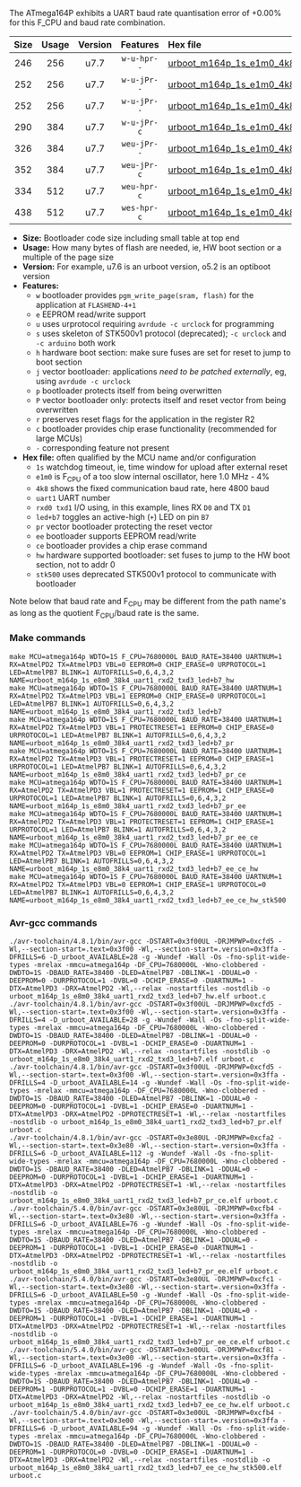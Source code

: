 The ATmega164P exhibits a UART baud rate quantisation error of +0.00% for this F_CPU and baud rate combination.

|Size|Usage|Version|Features|Hex file|
|:-:|:-:|:-:|:-:|:--|
|246|256|u7.7|`w-u-hpr--`|[urboot_m164p_1s_e1m0_4k8_uart1_rxd2_txd3_led+b7_hw.hex](https://raw.githubusercontent.com/stefanrueger/urboot.hex/main/mcus/atmega164p/watchdog_1_s/internal_oscillator-4%25/%2B1m000000_hz/%2B%2B%2B4k8_baud/uart1_rxd2_txd3/led%2Bb7/urboot_m164p_1s_e1m0_4k8_uart1_rxd2_txd3_led%2Bb7_hw.hex)|
|252|256|u7.7|`w-u-jPr--`|[urboot_m164p_1s_e1m0_4k8_uart1_rxd2_txd3_led+b7.hex](https://raw.githubusercontent.com/stefanrueger/urboot.hex/main/mcus/atmega164p/watchdog_1_s/internal_oscillator-4%25/%2B1m000000_hz/%2B%2B%2B4k8_baud/uart1_rxd2_txd3/led%2Bb7/urboot_m164p_1s_e1m0_4k8_uart1_rxd2_txd3_led%2Bb7.hex)|
|252|256|u7.7|`w-u-jPr--`|[urboot_m164p_1s_e1m0_4k8_uart1_rxd2_txd3_led+b7_pr.hex](https://raw.githubusercontent.com/stefanrueger/urboot.hex/main/mcus/atmega164p/watchdog_1_s/internal_oscillator-4%25/%2B1m000000_hz/%2B%2B%2B4k8_baud/uart1_rxd2_txd3/led%2Bb7/urboot_m164p_1s_e1m0_4k8_uart1_rxd2_txd3_led%2Bb7_pr.hex)|
|290|384|u7.7|`w-u-jPr-c`|[urboot_m164p_1s_e1m0_4k8_uart1_rxd2_txd3_led+b7_pr_ce.hex](https://raw.githubusercontent.com/stefanrueger/urboot.hex/main/mcus/atmega164p/watchdog_1_s/internal_oscillator-4%25/%2B1m000000_hz/%2B%2B%2B4k8_baud/uart1_rxd2_txd3/led%2Bb7/urboot_m164p_1s_e1m0_4k8_uart1_rxd2_txd3_led%2Bb7_pr_ce.hex)|
|326|384|u7.7|`weu-jPr--`|[urboot_m164p_1s_e1m0_4k8_uart1_rxd2_txd3_led+b7_pr_ee.hex](https://raw.githubusercontent.com/stefanrueger/urboot.hex/main/mcus/atmega164p/watchdog_1_s/internal_oscillator-4%25/%2B1m000000_hz/%2B%2B%2B4k8_baud/uart1_rxd2_txd3/led%2Bb7/urboot_m164p_1s_e1m0_4k8_uart1_rxd2_txd3_led%2Bb7_pr_ee.hex)|
|352|384|u7.7|`weu-jPr-c`|[urboot_m164p_1s_e1m0_4k8_uart1_rxd2_txd3_led+b7_pr_ee_ce.hex](https://raw.githubusercontent.com/stefanrueger/urboot.hex/main/mcus/atmega164p/watchdog_1_s/internal_oscillator-4%25/%2B1m000000_hz/%2B%2B%2B4k8_baud/uart1_rxd2_txd3/led%2Bb7/urboot_m164p_1s_e1m0_4k8_uart1_rxd2_txd3_led%2Bb7_pr_ee_ce.hex)|
|334|512|u7.7|`weu-hpr-c`|[urboot_m164p_1s_e1m0_4k8_uart1_rxd2_txd3_led+b7_ee_ce_hw.hex](https://raw.githubusercontent.com/stefanrueger/urboot.hex/main/mcus/atmega164p/watchdog_1_s/internal_oscillator-4%25/%2B1m000000_hz/%2B%2B%2B4k8_baud/uart1_rxd2_txd3/led%2Bb7/urboot_m164p_1s_e1m0_4k8_uart1_rxd2_txd3_led%2Bb7_ee_ce_hw.hex)|
|438|512|u7.7|`wes-hpr-c`|[urboot_m164p_1s_e1m0_4k8_uart1_rxd2_txd3_led+b7_ee_ce_hw_stk500.hex](https://raw.githubusercontent.com/stefanrueger/urboot.hex/main/mcus/atmega164p/watchdog_1_s/internal_oscillator-4%25/%2B1m000000_hz/%2B%2B%2B4k8_baud/uart1_rxd2_txd3/led%2Bb7/urboot_m164p_1s_e1m0_4k8_uart1_rxd2_txd3_led%2Bb7_ee_ce_hw_stk500.hex)|

- **Size:** Bootloader code size including small table at top end
- **Usage:** How many bytes of flash are needed, ie, HW boot section or a multiple of the page size
- **Version:** For example, u7.6 is an urboot version, o5.2 is an optiboot version
- **Features:**
  + `w` bootloader provides `pgm_write_page(sram, flash)` for the application at `FLASHEND-4+1`
  + `e` EEPROM read/write support
  + `u` uses urprotocol requiring `avrdude -c urclock` for programming
  + `s` uses skeleton of STK500v1 protocol (deprecated); `-c urclock` and `-c arduino` both work
  + `h` hardware boot section: make sure fuses are set for reset to jump to boot section
  + `j` vector bootloader: applications *need to be patched externally*, eg, using `avrdude -c urclock`
  + `p` bootloader protects itself from being overwritten
  + `P` vector bootloader only: protects itself and reset vector from being overwritten
  + `r` preserves reset flags for the application in the register R2
  + `c` bootloader provides chip erase functionality (recommended for large MCUs)
  + `-` corresponding feature not present
- **Hex file:** often qualified by the MCU name and/or configuration
  + `1s` watchdog timeout, ie, time window for upload after external reset
  + `e1m0` is F<sub>CPU</sub> of a too slow internal oscillator, here 1.0 MHz - 4%
  + `4k8` shows the fixed communication baud rate, here 4800 baud
  + `uart1` UART number
  + `rxd0 txd1` I/O using, in this example, lines RX `D0` and TX `D1`
  + `led+b7` toggles an active-high (`+`) LED on pin `B7`
  + `pr` vector bootloader protecting the reset vector
  + `ee` bootloader supports EEPROM read/write
  + `ce` bootloader provides a chip erase command
  + `hw` hardware supported bootloader: set fuses to jump to the HW boot section, not to addr 0
  + `stk500` uses deprecated STK500v1 protocol to communicate with bootloader


Note below that baud rate and F<sub>CPU</sub> may be different from the path name's as long as the quotient F<sub>CPU</sub>/baud rate is the same.

### Make commands
```
make MCU=atmega164p WDTO=1S F_CPU=7680000L BAUD_RATE=38400 UARTNUM=1 RX=AtmelPD2 TX=AtmelPD3 VBL=0 EEPROM=0 CHIP_ERASE=0 URPROTOCOL=1 LED=AtmelPB7 BLINK=1 AUTOFRILLS=0,6,4,3,2 NAME=urboot_m164p_1s_e8m0_38k4_uart1_rxd2_txd3_led+b7_hw
make MCU=atmega164p WDTO=1S F_CPU=7680000L BAUD_RATE=38400 UARTNUM=1 RX=AtmelPD2 TX=AtmelPD3 VBL=1 EEPROM=0 CHIP_ERASE=0 URPROTOCOL=1 LED=AtmelPB7 BLINK=1 AUTOFRILLS=0,6,4,3,2 NAME=urboot_m164p_1s_e8m0_38k4_uart1_rxd2_txd3_led+b7
make MCU=atmega164p WDTO=1S F_CPU=7680000L BAUD_RATE=38400 UARTNUM=1 RX=AtmelPD2 TX=AtmelPD3 VBL=1 PROTECTRESET=1 EEPROM=0 CHIP_ERASE=0 URPROTOCOL=1 LED=AtmelPB7 BLINK=1 AUTOFRILLS=0,6,4,3,2 NAME=urboot_m164p_1s_e8m0_38k4_uart1_rxd2_txd3_led+b7_pr
make MCU=atmega164p WDTO=1S F_CPU=7680000L BAUD_RATE=38400 UARTNUM=1 RX=AtmelPD2 TX=AtmelPD3 VBL=1 PROTECTRESET=1 EEPROM=0 CHIP_ERASE=1 URPROTOCOL=1 LED=AtmelPB7 BLINK=1 AUTOFRILLS=0,6,4,3,2 NAME=urboot_m164p_1s_e8m0_38k4_uart1_rxd2_txd3_led+b7_pr_ce
make MCU=atmega164p WDTO=1S F_CPU=7680000L BAUD_RATE=38400 UARTNUM=1 RX=AtmelPD2 TX=AtmelPD3 VBL=1 PROTECTRESET=1 EEPROM=1 CHIP_ERASE=0 URPROTOCOL=1 LED=AtmelPB7 BLINK=1 AUTOFRILLS=0,6,4,3,2 NAME=urboot_m164p_1s_e8m0_38k4_uart1_rxd2_txd3_led+b7_pr_ee
make MCU=atmega164p WDTO=1S F_CPU=7680000L BAUD_RATE=38400 UARTNUM=1 RX=AtmelPD2 TX=AtmelPD3 VBL=1 PROTECTRESET=1 EEPROM=1 CHIP_ERASE=1 URPROTOCOL=1 LED=AtmelPB7 BLINK=1 AUTOFRILLS=0,6,4,3,2 NAME=urboot_m164p_1s_e8m0_38k4_uart1_rxd2_txd3_led+b7_pr_ee_ce
make MCU=atmega164p WDTO=1S F_CPU=7680000L BAUD_RATE=38400 UARTNUM=1 RX=AtmelPD2 TX=AtmelPD3 VBL=0 EEPROM=1 CHIP_ERASE=1 URPROTOCOL=1 LED=AtmelPB7 BLINK=1 AUTOFRILLS=0,6,4,3,2 NAME=urboot_m164p_1s_e8m0_38k4_uart1_rxd2_txd3_led+b7_ee_ce_hw
make MCU=atmega164p WDTO=1S F_CPU=7680000L BAUD_RATE=38400 UARTNUM=1 RX=AtmelPD2 TX=AtmelPD3 VBL=0 EEPROM=1 CHIP_ERASE=1 URPROTOCOL=0 LED=AtmelPB7 BLINK=1 AUTOFRILLS=0,6,4,3,2 NAME=urboot_m164p_1s_e8m0_38k4_uart1_rxd2_txd3_led+b7_ee_ce_hw_stk500
```

### Avr-gcc commands
```
./avr-toolchain/4.8.1/bin/avr-gcc -DSTART=0x3f00UL -DRJMPWP=0xcfd5 -Wl,--section-start=.text=0x3f00 -Wl,--section-start=.version=0x3ffa -DFRILLS=6 -D_urboot_AVAILABLE=28 -g -Wundef -Wall -Os -fno-split-wide-types -mrelax -mmcu=atmega164p -DF_CPU=7680000L -Wno-clobbered -DWDTO=1S -DBAUD_RATE=38400 -DLED=AtmelPB7 -DBLINK=1 -DDUAL=0 -DEEPROM=0 -DURPROTOCOL=1 -DVBL=0 -DCHIP_ERASE=0 -DUARTNUM=1 -DTX=AtmelPD3 -DRX=AtmelPD2 -Wl,--relax -nostartfiles -nostdlib -o urboot_m164p_1s_e8m0_38k4_uart1_rxd2_txd3_led+b7_hw.elf urboot.c
./avr-toolchain/4.8.1/bin/avr-gcc -DSTART=0x3f00UL -DRJMPWP=0xcfd5 -Wl,--section-start=.text=0x3f00 -Wl,--section-start=.version=0x3ffa -DFRILLS=4 -D_urboot_AVAILABLE=28 -g -Wundef -Wall -Os -fno-split-wide-types -mrelax -mmcu=atmega164p -DF_CPU=7680000L -Wno-clobbered -DWDTO=1S -DBAUD_RATE=38400 -DLED=AtmelPB7 -DBLINK=1 -DDUAL=0 -DEEPROM=0 -DURPROTOCOL=1 -DVBL=1 -DCHIP_ERASE=0 -DUARTNUM=1 -DTX=AtmelPD3 -DRX=AtmelPD2 -Wl,--relax -nostartfiles -nostdlib -o urboot_m164p_1s_e8m0_38k4_uart1_rxd2_txd3_led+b7.elf urboot.c
./avr-toolchain/4.8.1/bin/avr-gcc -DSTART=0x3f00UL -DRJMPWP=0xcfd5 -Wl,--section-start=.text=0x3f00 -Wl,--section-start=.version=0x3ffa -DFRILLS=4 -D_urboot_AVAILABLE=14 -g -Wundef -Wall -Os -fno-split-wide-types -mrelax -mmcu=atmega164p -DF_CPU=7680000L -Wno-clobbered -DWDTO=1S -DBAUD_RATE=38400 -DLED=AtmelPB7 -DBLINK=1 -DDUAL=0 -DEEPROM=0 -DURPROTOCOL=1 -DVBL=1 -DCHIP_ERASE=0 -DUARTNUM=1 -DTX=AtmelPD3 -DRX=AtmelPD2 -DPROTECTRESET=1 -Wl,--relax -nostartfiles -nostdlib -o urboot_m164p_1s_e8m0_38k4_uart1_rxd2_txd3_led+b7_pr.elf urboot.c
./avr-toolchain/4.8.1/bin/avr-gcc -DSTART=0x3e80UL -DRJMPWP=0xcfa2 -Wl,--section-start=.text=0x3e80 -Wl,--section-start=.version=0x3ffa -DFRILLS=6 -D_urboot_AVAILABLE=112 -g -Wundef -Wall -Os -fno-split-wide-types -mrelax -mmcu=atmega164p -DF_CPU=7680000L -Wno-clobbered -DWDTO=1S -DBAUD_RATE=38400 -DLED=AtmelPB7 -DBLINK=1 -DDUAL=0 -DEEPROM=0 -DURPROTOCOL=1 -DVBL=1 -DCHIP_ERASE=1 -DUARTNUM=1 -DTX=AtmelPD3 -DRX=AtmelPD2 -DPROTECTRESET=1 -Wl,--relax -nostartfiles -nostdlib -o urboot_m164p_1s_e8m0_38k4_uart1_rxd2_txd3_led+b7_pr_ce.elf urboot.c
./avr-toolchain/5.4.0/bin/avr-gcc -DSTART=0x3e80UL -DRJMPWP=0xcfb4 -Wl,--section-start=.text=0x3e80 -Wl,--section-start=.version=0x3ffa -DFRILLS=6 -D_urboot_AVAILABLE=76 -g -Wundef -Wall -Os -fno-split-wide-types -mrelax -mmcu=atmega164p -DF_CPU=7680000L -Wno-clobbered -DWDTO=1S -DBAUD_RATE=38400 -DLED=AtmelPB7 -DBLINK=1 -DDUAL=0 -DEEPROM=1 -DURPROTOCOL=1 -DVBL=1 -DCHIP_ERASE=0 -DUARTNUM=1 -DTX=AtmelPD3 -DRX=AtmelPD2 -DPROTECTRESET=1 -Wl,--relax -nostartfiles -nostdlib -o urboot_m164p_1s_e8m0_38k4_uart1_rxd2_txd3_led+b7_pr_ee.elf urboot.c
./avr-toolchain/5.4.0/bin/avr-gcc -DSTART=0x3e80UL -DRJMPWP=0xcfc1 -Wl,--section-start=.text=0x3e80 -Wl,--section-start=.version=0x3ffa -DFRILLS=6 -D_urboot_AVAILABLE=50 -g -Wundef -Wall -Os -fno-split-wide-types -mrelax -mmcu=atmega164p -DF_CPU=7680000L -Wno-clobbered -DWDTO=1S -DBAUD_RATE=38400 -DLED=AtmelPB7 -DBLINK=1 -DDUAL=0 -DEEPROM=1 -DURPROTOCOL=1 -DVBL=1 -DCHIP_ERASE=1 -DUARTNUM=1 -DTX=AtmelPD3 -DRX=AtmelPD2 -DPROTECTRESET=1 -Wl,--relax -nostartfiles -nostdlib -o urboot_m164p_1s_e8m0_38k4_uart1_rxd2_txd3_led+b7_pr_ee_ce.elf urboot.c
./avr-toolchain/5.4.0/bin/avr-gcc -DSTART=0x3e00UL -DRJMPWP=0xcf81 -Wl,--section-start=.text=0x3e00 -Wl,--section-start=.version=0x3ffa -DFRILLS=6 -D_urboot_AVAILABLE=196 -g -Wundef -Wall -Os -fno-split-wide-types -mrelax -mmcu=atmega164p -DF_CPU=7680000L -Wno-clobbered -DWDTO=1S -DBAUD_RATE=38400 -DLED=AtmelPB7 -DBLINK=1 -DDUAL=0 -DEEPROM=1 -DURPROTOCOL=1 -DVBL=0 -DCHIP_ERASE=1 -DUARTNUM=1 -DTX=AtmelPD3 -DRX=AtmelPD2 -Wl,--relax -nostartfiles -nostdlib -o urboot_m164p_1s_e8m0_38k4_uart1_rxd2_txd3_led+b7_ee_ce_hw.elf urboot.c
./avr-toolchain/5.4.0/bin/avr-gcc -DSTART=0x3e00UL -DRJMPWP=0xcfb4 -Wl,--section-start=.text=0x3e00 -Wl,--section-start=.version=0x3ffa -DFRILLS=6 -D_urboot_AVAILABLE=94 -g -Wundef -Wall -Os -fno-split-wide-types -mrelax -mmcu=atmega164p -DF_CPU=7680000L -Wno-clobbered -DWDTO=1S -DBAUD_RATE=38400 -DLED=AtmelPB7 -DBLINK=1 -DDUAL=0 -DEEPROM=1 -DURPROTOCOL=0 -DVBL=0 -DCHIP_ERASE=1 -DUARTNUM=1 -DTX=AtmelPD3 -DRX=AtmelPD2 -Wl,--relax -nostartfiles -nostdlib -o urboot_m164p_1s_e8m0_38k4_uart1_rxd2_txd3_led+b7_ee_ce_hw_stk500.elf urboot.c
```

